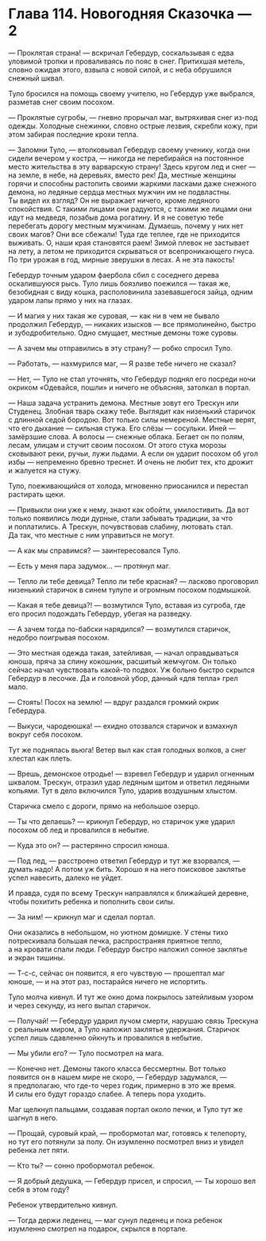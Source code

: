 # Глава 114. Новогодняя Сказочка — 2

— Проклятая страна! — вскричал Гебердур, соскальзывая с едва уловимой тропки и проваливаясь по пояс в снег. Притихшая метель, словно ожидая этого, взвыла с новой силой, и с неба обрушился снежный шквал.

Туло бросился на помощь своему учителю, но Гебердур уже выбрался, разметав снег своим посохом.

— Проклятые сугробы, — гневно прорычал маг, вытряхивая снег из-под одежды. Холодные снежинки, словно острые лезвия, скребли кожу, при этом забирая последние крохи тепла.

— Запомни Туло, — втолковывал Гебердур своему ученику, когда они сидели вечером у костра, — никогда не перебирайся на постоянное место жительства в эту варварскую страну! Здесь кругом лед и снег — на земле, в небе, на деревьях, вместо рек! Да, местные женщины горячи и способны растопить своими жаркими ласками даже снежного демона, но ледяные сердца местных мужчин им не подвластны. Ты видел их взгляд? Он не выражает ничего, кроме ледяного спокойствия. С такими лицами они радуются, с такими же лицами они идут на медведя, позабыв дома рогатину. И я не советую тебе перебегать дорогу местным мужчинам. Думаешь, почему у них нет своих магов? Они все сбежали! Туда где теплее, где не приходится выживать. О, наши края становятся раем! Зимой плевок не застывает на лету, а летом не приходится скрываться от всепроникающего гнуса. По три урожая в год, мирные зверушки в лесах. А не эта пакость!

Гебердур точным ударом фаербола сбил с соседнего дерева оскалившуюся рысь. Туло лишь боязливо поежился — такая же, безобидная с виду кошка, располовинила зазевавшегося зайца, одним ударом лапы прямо у них на глазах.

— И магия у них такая же суровая, — как ни в чем не бывало продолжил Гебердур, — никаких изысков — все прямолинейно, быстро и зубодробительно. Одно смущает, местные демоны тоже суровы.

— А зачем мы отправились в эту страну? — робко спросил Туло. 

— Работать, — нахмурился маг, — Я разве тебе ничего не сказал?

— Нет, — Туло не стал уточнять, что Гебердур поднял его посреди ночи окриком «Одевайся, пошли» и ничего не объясняя, затолкал в портал. 

— Наша задача устранить демона. Местные зовут его Трескун или Студенец. Злобная тварь скажу тебе. Выглядит как низенький старичок с длинной седой бородою. Вот только силы немереной. Местные верят, что его дыхание — сильная стужа. Его слёзы — сосульки. Иней — замёрзшие слова. А волосы — снежные облака. Бегает он по полям, лесам, улицам и стучит своим посохом. От этого стука морозы сковывают реки, ручьи, лужи льдами. А если он ударит посохом об угол избы — непременно бревно треснет. И очень не любит тех, кто дрожит и жалуется на стужу.

Туло, поеживающийся от холода, мгновенно приосанился и перестал растирать щеки.

— Привыкли они уже к нему, знают как обойти, умилостивить. Да вот только появились люди дурные, стали забывать традиции, за что и поплатились. А Трескун, почувствовав слабину, лютовать стал. Да так, что местные с ним управиться не могут. 

— А как мы справимся? — заинтересовался Туло.

— Есть у меня пара задумок... — протянул маг.

— Тепло ли тебе девица? Тепло ли тебе красная? — ласково проговорил низенький старичок в синем тулупе и огромным посохом подмышкой.

— Какая я тебе девица?! — возмутился Туло, вставая из сугроба, где его просил подождать Гебердур, убегая на разведку.

— А зачем тогда по-бабски нарядился? — возмутился старичок, недобро поигрывая посохом.

— Это местная одежда такая, затейливая, — начал оправдываться юноша, пряча за спину кокошник, расшитый жемчугом. Он только сейчас начал чувствовать какой-то подвох. Уж больно быстро скрылся Гебердур в лесочке. Да и головной убор, данный «для тепла» грел мало. 

— Стоять! Посох на землю! — вдруг раздался громкий окрик Гебердура.

— Выкуси, чародеюшка! — ехидно отозвался старичок и взмахнул вокруг себя посохом.

Тут же поднялась вьюга! Ветер выл как стая голодных волков, а снег хлестал как плеть.

— Врешь, демонское отродье! — взревел Гебердур и ударил огненным шквалом. Трескун, отразил удар ледяным щитом и ответил ледяными копьями. Тут в дело включился Туло, ударив воздушным хлыстом.

Старичка смело с дороги, прямо на небольшое озерцо. 

— Ты что делаешь? — крикнул Гебердур, но старичок уже ударил посохом об лед и провалился в небытие.

— Куда это он? — растерянно спросил юноша.

— Под лед, — расстроено ответил Гебердур и тут же взорвался, — думать надо! А потом уж бить. Хорошо я на него поисковое заклятье успел навесить, далеко не уйдет.

И правда, судя по всему Трескун направлялся к ближайшей деревне, чтобы похитить ребенка и пополнить свои силы.

— За ним! — крикнул маг и сделал портал.

Они оказались в небольшом, но уютном домишке. У стены тихо потрескивала большая печка, распространяя приятное тепло, а на кровати спали люди. Гебердур быстро наложил сонное заклятье и экран тишины.

— Т-с-с, сейчас он появится, я его чувствую — прошептал маг юноше, — и на этот раз, постарайся ничего не испортить.

Туло молча кивнул. И тут же окно дома покрылось затейливым узором и через секунду, из него выпал старичок.

— Получай! — Гебердур ударил лучом смерти, нарушаю связь Трескуна с реальным миром, а Туло наложил заклятье удержания. Старичок успел лишь сдавленно ойкнуть и провалился в небытие. 

— Мы убили его? — Туло посмотрел на мага.

— Конечно нет. Демоны такого класса бессмертны. Вот только появится он в нашем мире не скоро, — Гебердур задумался, — я предполагаю, что где-то через годик, примерно в это же время. И силы его будут гораздо слабее. А теперь пора уходить.

Маг щелкнул пальцами, создавая портал около печки, и Туло тут же шагнул в него. 

— Прощай, суровый край, — пробормотал маг, готовясь к телепорту, но тут его потянули за полу. Он изумленно посмотрел вниз и увидел ребенка лет пяти.

— Кто ты? — сонно пробормотал ребенок.

— Я добрый дедушка, — Гебердур присел, и спросил, — Ты хорошо вел себя в этом году?

Ребенок утвердительно кивнул.

— Тогда держи леденец, — маг сунул леденец и пока ребенок изумленно смотрел на подарок, скрылся в портале.

